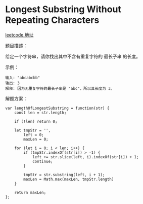 # Longest Substring Without Repeating Characters

[leetcode 地址](https://leetcode-cn.com/problems/longest-substring-without-repeating-characters/)

题目描述：

给定一个字符串，请你找出其中不含有重复字符的 最长子串 的长度。

示例：

```
输入: "abcabcbb"
输出: 3 
解释: 因为无重复字符的最长子串是 "abc"，所以其长度为 3。
```

解题方案：

```
var lengthOfLongestSubstring = function(str) {
    const len = str.length;

    if (!len) return 0;

    let tmpStr = '',
        left = 0;
        maxLen = 0;

    for (let i = 0; i < len; i++) {
        if (tmpStr.indexOf(str[i]) > -1) {
            left += str.slice(left, i).indexOf(str[i]) + 1;
            continue;
        }

        tmpStr = str.substring(left, i + 1);
        maxLen = Math.max(maxLen, tmpStr.length)
    }
    
    return maxLen;
};
```